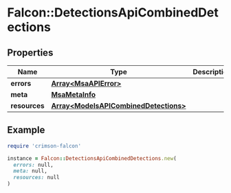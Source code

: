 # Falcon::DetectionsApiCombinedDetections

## Properties

| Name | Type | Description | Notes |
| ---- | ---- | ----------- | ----- |
| **errors** | [**Array&lt;MsaAPIError&gt;**](MsaAPIError.md) |  | [optional] |
| **meta** | [**MsaMetaInfo**](MsaMetaInfo.md) |  |  |
| **resources** | [**Array&lt;ModelsAPICombinedDetections&gt;**](ModelsAPICombinedDetections.md) |  |  |

## Example

```ruby
require 'crimson-falcon'

instance = Falcon::DetectionsApiCombinedDetections.new(
  errors: null,
  meta: null,
  resources: null
)
```

